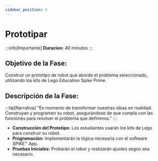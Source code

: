 ```yaml
---
sidebar_position: 4
---
```


# Prototipar

:::info[Importante]
**Duracion:** 40 minutos
:::

## Objetivo de la Fase:
Construir un prototipo de robot que aborde el problema seleccionado, utilizando los kits de Lego Education Spike Prime.

## Descripción de la Fase:
:::tip[Narrativa]
"Es momento de transformar nuestras ideas en realidad. Construyan y programen su robot, asegurándose de que cumpla con las funciones para resolver el problema que definimos."
:::

- **Construcción del Prototipo:** Los estudiantes usarán los kits de Lego para construir su robot.
- **Programación:** Implementarán la lógica necesaria con el software SPIKE™ App.
- **Pruebas Iniciales:** Probarán el robot y realizarán ajustes según sea necesario.
